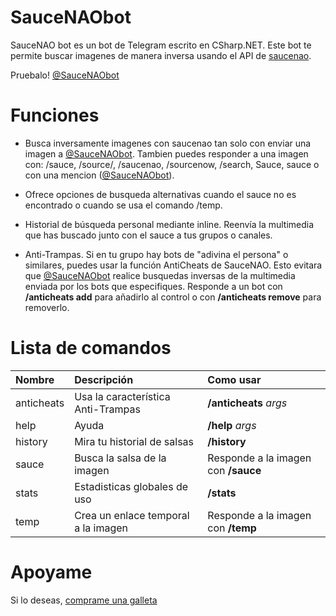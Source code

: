 # SauceNAObot

SauceNAO bot es un bot de Telegram escrito en CSharp.NET. Este bot te permite buscar imagenes de manera inversa usando el API de [saucenao](https://saucenao.com/).

Pruebalo! [@SauceNAObot](https://t.me/SauceNAObot)

# Funciones

- Busca inversamente imagenes con saucenao tan solo con enviar una imagen a [@SauceNAObot](https://t.me/SauceNAObot). Tambien puedes responder a una imagen con: /sauce, /source/, /saucenao, /sourcenow, /search, Sauce, sauce o con una mencion \([@SauceNAObot](https://t.me/SauceNAObot)\).

- Ofrece opciones de busqueda alternativas cuando el sauce no es encontrado o cuando se usa el comando /temp.

- Historial de búsqueda personal mediante inline. Reenvía la multimedia que has buscado junto con el sauce a tus grupos o canales.

- Anti-Trampas. Si en tu grupo hay bots de "adivina el persona" o similares, puedes usar la función AntiCheats de SauceNAO. Esto evitara que [@SauceNAObot](https://t.me/SauceNAObot) realice busquedas inversas de la multimedia enviada por los bots que especifiques. Responde a un bot con **/anticheats add** para añadirlo al control o con **/anticheats remove** para removerlo.

# Lista de comandos

| Nombre     | Descripción                         | Como usar                           |
| :--------- | :---------------------------------- | :---------------------------------- |
| anticheats | Usa la característica Anti-Trampas  | **/anticheats** _args_              |
| help       | Ayuda                               | **/help** _args_                    |
| history    | Mira tu historial de salsas         | **/history**                        |
| sauce      | Busca la salsa de la imagen         | Responde a la imagen con **/sauce** |
| stats      | Estadisticas globales de uso        | **/stats**                          |
| temp       | Crea un enlace temporal a la imagen | Responde a la imagen con **/temp**  |

# Apoyame

Si lo deseas, [comprame una galleta](https://www.buymeacoffee.com/eptagone)
